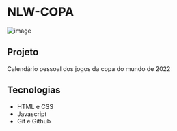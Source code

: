 # NLW-COPA

![image](https://user-images.githubusercontent.com/57837644/200199866-25997910-c643-49af-8026-478cc7e1d8d7.png)


## Projeto

Calendário pessoal dos jogos da copa do mundo de 2022

## Tecnologias

- HTML e CSS
- Javascript
- Git e Github

